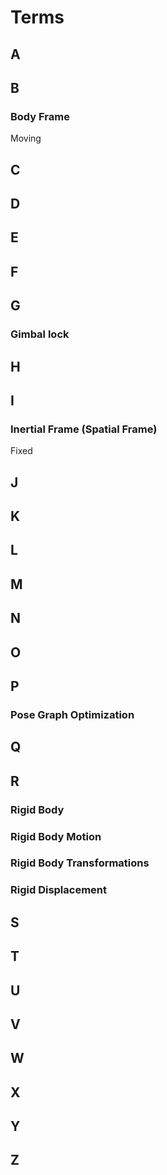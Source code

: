 # Terms

## A

## B

### Body Frame
Moving

## C

## D

## E

## F

## G

### Gimbal lock

## 

## H

## I

### Inertial Frame (Spatial Frame)
Fixed

## J

## K

## L

## M

## N

## O

## P
### Pose Graph Optimization

## Q

## R
### Rigid Body

### Rigid Body Motion

### Rigid Body Transformations

### Rigid Displacement

## S

## T

## U

## V

## W

## X

## Y

## Z



